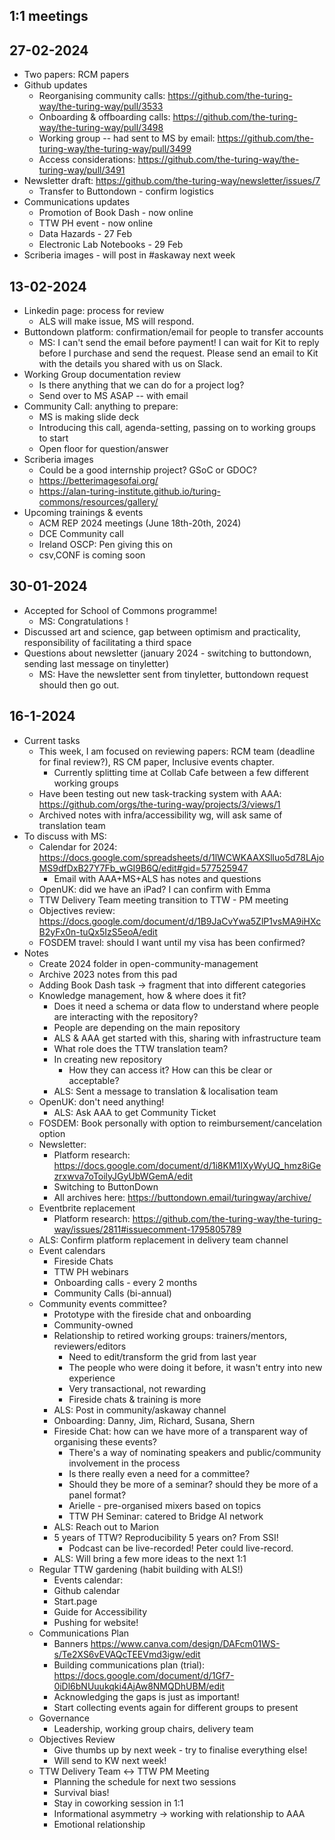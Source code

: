 ## 1:1 meetings

## 27-02-2024
- Two papers: RCM papers
- Github updates
	- Reorganising community calls: https://github.com/the-turing-way/the-turing-way/pull/3533
	- Onboarding & offboarding calls: https://github.com/the-turing-way/the-turing-way/pull/3498
	- Working group -- had sent to MS by email: https://github.com/the-turing-way/the-turing-way/pull/3499
	- Access considerations: https://github.com/the-turing-way/the-turing-way/pull/3491
- Newsletter draft: https://github.com/the-turing-way/newsletter/issues/7
	- Transfer to Buttondown - confirm logistics
- Communications updates
	- Promotion of Book Dash - now online
	- TTW PH event - now online
	- Data Hazards - 27 Feb
	- Electronic Lab Notebooks - 29 Feb
- Scriberia images - will post in #askaway next week

## 13-02-2024
- Linkedin page: process for review
	- ALS will make issue, MS will respond.
- Buttondown platform: confirmation/email for people to transfer accounts
  - MS: I can't send the email before payment! I can wait for Kit to reply before I purchase and send the request. Please send an email to Kit with the details you shared with us on Slack. 
- Working Group documentation review
	- Is there anything that we can do for a project log?
	- Send over to MS ASAP -- with email
- Community Call: anything to prepare:
	- MS is making slide deck
	- Introducing this call, agenda-setting, passing on to working groups to start
	- Open floor for question/answer
- Scriberia images
	- Could be a good internship project? GSoC or GDOC?
	- https://betterimagesofai.org/
	- https://alan-turing-institute.github.io/turing-commons/resources/gallery/
- Upcoming trainings & events
	- ACM REP 2024 meetings (June 18th-20th, 2024)
	- DCE Community call
	- Ireland OSCP: Pen giving this on
	- csv,CONF is coming soon

## 30-01-2024
- Accepted for School of Commons programme!
  - MS: Congratulations !
- Discussed art and science, gap between optimism and practicality, responsibility of facilitating a third space
- Questions about newsletter (january 2024 - switching to buttondown, sending last message on tinyletter)
  - MS: Have the newsletter sent from tinyletter, buttondown request should then go out. 

## 16-1-2024
- Current tasks
	- This week, I am focused on reviewing papers: RCM team (deadline for final review?), RS CM paper, Inclusive events chapter. 
		- Currently splitting time at Collab Cafe between a few different working groups
	- Have been testing out new task-tracking system with AAA: https://github.com/orgs/the-turing-way/projects/3/views/1
	- Archived notes with infra/accessibility wg, will ask same of translation team
- To discuss with MS: 
	- Calendar for 2024: https://docs.google.com/spreadsheets/d/1lWCWKAAXSlluo5d78LAjoMS9dfDxB27Y7Fb_wGI9B6Q/edit#gid=577525947
		- Email with AAA+MS+ALS has notes and questions
	- OpenUK: did we have an iPad? I can confirm with Emma
	- TTW Delivery Team meeting transition to TTW - PM meeting
	- Objectives review: https://docs.google.com/document/d/1B9JaCvYwa5ZlP1vsMA9iHXcB2yFx0n-tuQx5IzS5eoA/edit
	- FOSDEM travel: should I want until my visa has been confirmed?
- Notes
	- Create 2024 folder in open-community-management
	- Archive 2023 notes from this pad 
	- Adding Book Dash task -> fragment that into different categories 
	- Knowledge management, how & where does it fit? 
		- Does it need a schema or data flow to understand where people are interacting with the repository?
		- People are depending on the main repository 
		- ALS & AAA get started with this, sharing with infrastructure team 
		- What role does the TTW translation team?
		- In creating new repository
			- How they can access it? How can this be clear or acceptable? 
		- ALS: Sent a message to translation & localisation team
	- OpenUK: don't need anything!
		- ALS: Ask AAA to get Community Ticket 
	- FOSDEM: Book personally with option to reimbursement/cancelation option
	- Newsletter:
		- Platform research: https://docs.google.com/document/d/1i8KM1IXyWyUQ_hmz8iGezrxwva7oToilyJGyUbWGemA/edit
		- Switching to ButtonDown
		- All archives here: https://buttondown.email/turingway/archive/
	- Eventbrite replacement
		- Platform research: https://github.com/the-turing-way/the-turing-way/issues/2811#issuecomment-1795805789
	- ALS: Confirm platform replacement in delivery team channel
	- Event calendars
		- Fireside Chats
		- TTW PH webinars
		- Onboarding calls - every 2 months
		- Community Calls (bi-annual) 
	- Community events committee? 
		- Prototype with the fireside chat and onboarding 
		- Community-owned
		- Relationship to retired working groups: trainers/mentors, reviewers/editors
			- Need to edit/transform the grid from last year
			- The people who were doing it before, it wasn't entry into new experience
			- Very transactional, not rewarding
			- Fireside chats & training is more 
		- ALS: Post in community/askaway channel
		- Onboarding: Danny, Jim, Richard, Susana, Shern 
		- Fireside Chat: how can we have more of a transparent way of organising these events?
			- There's a way of nominating speakers and public/community involvement in the process
			- Is there really even a need for a committee?
			- Should they be more of a seminar? should they be more of a panel format?
			- Arielle - pre-organised mixers based on topics 
			- TTW PH Seminar: catered to Bridge AI network
		- ALS: Reach out to Marion
		- 5 years of TTW? Reproducibility 5 years on? From SSI!
			- Podcast can be live-recorded! Peter could live-record.
		- ALS: Will bring a few more ideas to the next 1:1
	- Regular TTW gardening (habit building with ALS!)
		- Events calendar: 
		- Github calendar
		- Start.page
		- Guide for Accessibility
		- Pushing for website!
	- Communications Plan
		- Banners https://www.canva.com/design/DAFcm01WS-s/Te2XS6vEVAQcTEEVmd3igw/edit
		- Building communications plan (trial): https://docs.google.com/document/d/1Gf7-0iDl6bNUuukqki4AjAw8NMQDhUBM/edit
		- Acknowledging the gaps is just as important!
		- Start collecting events again for different groups to present
	- Governance
		- Leadership, working group chairs, delivery team
	- Objectives Review
		- Give thumbs up by next week - try to finalise everything else!
		- Will send to KW next week!
	- TTW Delivery Team <-> TTW PM Meeting
		- Planning the schedule for next two sessions
		- Survival bias!
		- Stay in coworking session in 1:1 
		- Informational asymmetry -> working with relationship to AAA
		- Emotional relationship 
